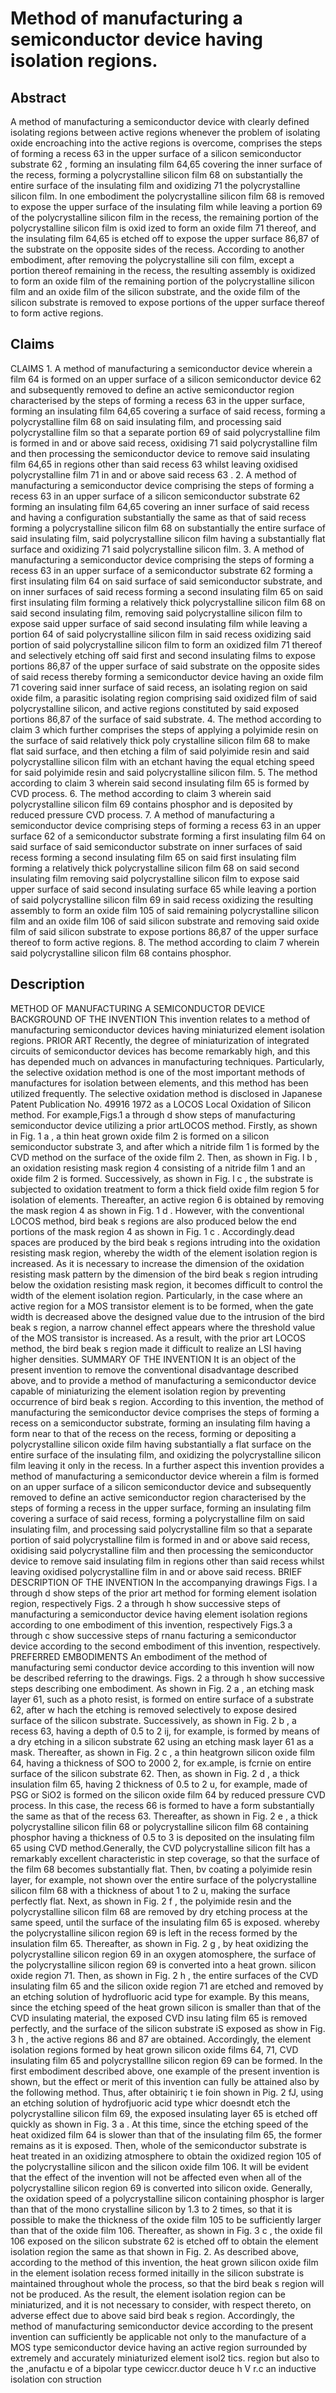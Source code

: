 # Method of manufacturing a semiconductor device having isolation regions.

## Abstract
A method of manufacturing a semiconductor device with clearly defined isolating regions between active regions whenever the problem of isolating oxide encroaching into the active regions is overcome, comprises the steps of forming a recess 63 in the upper surface of a silicon semiconductor substrate 62 , forming an insulating film 64,65 covering the inner surface of the recess, forming a polycrystalline silicon film 68 on substantially the entire surface of the insulating film and oxidizing 71 the polycrystalline silicon film. In one embodiment the polycrystalline silicon film 68 is removed to expose the upper surface of the insulating film while leaving a portion 69 of the polycrystalline silicon film in the recess, the remaining portion of the polycrystalline silicon film is oxid ized to form an oxide film 71 thereof, and the insulating film 64,65 is etched off to expose the upper surface 86,87 of the substrate on the opposite sides of the recess. According to another embodiment, after removing the polycrystalline sili con film, except a portion thereof remaining in the recess, the resulting assembly is oxidized to form an oxide film of the remaining portion of the polycrystalline silicon film and an oxide film of the silicon substrate, and the oxide film of the silicon substrate is removed to expose portions of the upper surface thereof to form active regions.

## Claims
CLAIMS 1. A method of manufacturing a semiconductor device wherein a film 64 is formed on an upper surface of a silicon semiconductor device 62 and subsequently removed to define an active semiconductor region characterised by the steps of forming a recess 63 in the upper surface, forming an insulating film 64,65 covering a surface of said recess, forming a polycrystalline film 68 on said insulating film, and processing said polycrystalline film so that a separate portion 69 of said polycrystalline film is formed in and or above said recess, oxidising 71 said polycrystalline film and then processing the semiconductor device to remove said insulating film 64,65 in regions other than said recess 63 whilst leaving oxidised polycrystalline film 71 in and or above said recess 63 . 2. A method of manufacturing a semiconductor device comprising the steps of forming a recess 63 in an upper surface of a silicon semiconductor substrate 62 forming an insulating film 64,65 covering an inner surface of said recess and having a configuration substantially the same as that of said recess forming a polycrystalline silicon film 68 on substantially the entire surface of said insulating film, said polycrystalline silicon film having a substantially flat surface and oxidizing 71 said polycrystalline silicon film. 3. A method of manufacturing a semiconductor device comprising the steps of forming a recess 63 in an upper surface of a semiconductor substrate 62 forming a first insulating film 64 on said surface of said semiconductor substrate, and on inner surfaces of said recess forming a second insulating film 65 on said first insulating film forming a relatively thick polycrystalline silicon film 68 on said second insulating film, removing said polycrystalline silicon film to expose said upper surface of said second insulating film while leaving a portion 64 of said polycrystalline silicon film in said recess oxidizing said portion of said polycrystalline silicon film to form an oxidized film 71 thereof and selectively etching off said first and second insulating films to expose portions 86,87 of the upper surface of said substrate on the opposite sides of said recess thereby forming a semiconductor device having an oxide film 71 covering said inner surface of said recess, an isolating region on said oxide film, a parasitic isolating region comprising said oxidized film of said polycrystalline silicon, and active regions constituted by said exposed portions 86,87 of the surface of said substrate. 4. The method according to claim 3 which further comprises the steps of applying a polyimide resin on the surface of said relatively thick poly crystalline silicon film 68 to make flat said surface, and then etching a film of said polyimide resin and said polycrystalline silicon film with an etchant having the equal etching speed for said polyimide resin and said polycrystalline silicon film. 5. The method according to claim 3 wherein said second insulating film 65 is formed by CVD process. 6. The method according to claim 3 wherein said polycrystalline silicon film 69 contains phosphor and is deposited by reduced pressure CVD process. 7. A method of manufacturing a semiconductor device comprising steps of forming a recess 63 in an upper surface 62 of a semiconductor substrate forming a first insulating film 64 on said surface of said semiconductor substrate on inner surfaces of said recess forming a second insulating film 65 on said first insulating film forming a relatively thick polycrystalline silicon film 68 on said second insulating film removing said polycrystalline silicon film to expose said upper surface of said second insulating surface 65 while leaving a portion of said polycrystalline silicon film 69 in said recess oxidizing the resulting assembly to form an oxide film 105 of said remaining polycrystalline silicon film and an oxide film 106 of said silicon substrate and removing said oxide film of said silicon substrate to expose portions 86,87 of the upper surface thereof to form active regions. 8. The method according to claim 7 wherein said polycrystalline silicon film 68 contains phosphor.

## Description
METHOD OF MANUFACTURING A SEMICONDUCTOR DEVICE BACKGROUND OF THE INVENTION This invention relates to a method of manufacturing semiconductor devices having miniaturized element isolation regions. PRIOR ART Recently, the degree of miniaturization of integrated circuits of semiconductor devices has become remarkably high, and this has depended much on advances in manufacturing techniques. Particularly, the selective oxidation method is one of the most important methods of manufactures for isolation between elements, and this method has been utilized frequently. The selective oxidation method is disclosed in Japanese Patent Publication No. 49916 1972 as a LOCOS Local Oxidation of Silicon method. For example,Figs.1 a through d show steps of manufacturing semiconductor device utilizing a prior artLOCOS method. Firstly, as shown in Fig. 1 a , a thin heat grown oxide film 2 is formed on a silicon semiconductor substrate 3, and after which a nitride film 1 is formed by the CVD method on the surface of the oxide film 2. Then, as shown in Fig. l b , an oxidation resisting mask region 4 consisting of a nitride film 1 and an oxide film 2 is formed. Successively, as shown in Fig. l c , the substrate is subjected to oxidation treatment to form a thick field oxide film region 5 for isolation of elements. Thereafter, an active region 6 is obtained by removing the mask region 4 as shown in Fig. 1 d . However, with the conventional LOCOS method, bird beak s regions are also produced below the end portions of the mask region 4 as shown in Fig. 1 c . Accordingly.dead spaces are produced by the bird beak s regions intruding into the oxidation resisting mask region, whereby the width of the element isolation region is increased. As it is necessary to increase the dimension of the oxidation resisting mask pattern by the dimension of the bird beak s region intruding below the oxidation resisting mask region, it becomes difficult to control the width of the element isolation region. Particularly, in the case where an active region for a MOS transistor element is to be formed, when the gate width is decreased above the designed value due to the intrusion of the bird beak s region, a narrow channel effect appears where the threshold value of the MOS transistor is increased. As a result, with the prior art LOCOS method, the bird beak s region made it difficult to realize an LSI having higher densities. SUMMARY OF THE INVENTION It is an object of the present invention to remove the conventional disadvantage described above, and to provide a method of manufacturing a semiconductor device capable of miniaturizing the element isolation region by preventing occurrence of bird beak s region. According to this invention, the method of manufacturing the semiconductor device comprises the steps of forming a recess on a semiconductor substrate, forming an insulating film having a form near to that of the recess on the recess, forming or depositing a polycrystalline silicon oxide film having substantially a flat surface on the entire surface of the insulating film, and oxidizing the polycrystalline silicon film leaving it only in the recess. In a further aspect this invention provides a method of manufacturing a semiconductor device wherein a film is formed on an upper surface of a silicon semiconductor device and subsequently removed to define an active semiconductor region characterised by the steps of forming a recess in the upper surface, forming an insulating film covering a surface of said recess, forming a polycrystalline film on said insulating film, and processing said polycrystalline film so that a separate portion of said polycrystalline film is formed in and or above said recess, oxidising said polycrystalline film and then processing the semiconductor device to remove said insulating film in regions other than said recess whilst leaving oxidised polycrystalline film in and or above said recess. BRIEF DESCRIPTION OF THE INVENTION In the accompanying drawings Figs. l a through d show steps of the prior art method for forming element isolation region, respectively Figs. 2 a through h show successive steps of manufacturing a semiconductor device having element isolation regions according to one embodiment of this invention, respectively Figs.3 a through c show successive steps of rnanu facturing a semiconductor device according to the second embodiment of this invention, respectively. PREFERRED EMBODIMENTS An embodiment of the method of manufacturing semi conductor device according to this invention will now be described referring to the drawings. Figs. 2 a through h show successive steps describing one embodiment. As shown in Fig. 2 a , an etching mask layer 61, such as a photo resist, is formed on entire surface of a substrate 62, after w hach the etching is removed selectively to expose desired surface of the silicon substrate. Successively, as shown in Fig. 2 b , a recess 63, having a depth of 0.5 to 2 ij, for example, is formed by means of a dry etching in a silicon substrate 62 using an etching mask layer 61 as a mask. Thereafter, as shown in Fig. 2 c , a thin heatgrown silicon oxide film 64, having a thickness of SOO to 2000 2, for ex.ample, is fcrnie on entire surface of the silicon substrate 62. Then, as shown in Fig. 2 d , a thick insulation film 65, having 2 thickness of 0.5 to 2 u, for example, made of PSG or SiO2 is formed on the silicon oxide film 64 by reduced pressure CVD process. In this case, the recess 66 is formed to have a form substantially the same as that of the recess 63. Thereafter, as shown in Fig. 2 e , a thick polycrystalline silicon filin 68 or polycrystalline silicon film 68 containing phosphor having a thickness of 0.5 to 3 is deposited on the insulating film 65 using CVD method.Generally, the CVD polycrystalline silicon filt has a remarkably excellent characteristic in step coverage, so that the surface of the film 68 becomes substantially flat. Then, bv coating a polyimide resin layer, for example, not shown over the entire surface of the polycrystalline silicon film 68 with a thickness of about 1 to 2 u, making the surface perfectly flat. Next, as shown in Fig. 2 f , the polyimide resin and the polycrystalline silicon film 68 are removed by dry etching process at the same speed, until the surface of the insulating film 65 is exposed. whereby the polycrystalline silicon region 69 is left in the recess formed by the insulation film 65. Thereafter, as shown in Fig. 2 g , by heat oxidizing the polycrystalline silicon region 69 in an oxygen atomosphere, the surface of the polycrystalline silicon region 69 is converted into a heat grown. silicon oxide region 71. Then, as shown in Fig. 2 h , the entire surfaces of the CVD insulating film 65 and the silicon oxide region 71 are etched and removed by an etching solution of hydrofluoric acid type for example. By this means, since the etching speed of the heat grown silicon is smaller than that of the CVD insulating material, the exposed CVD insu lating film 65 is removed perfectly, and the surface of the silicon substrate iS exposed as show in Fig. 3 h , the active regions 86 and 87 are obtained. Accordingly, the element isolation regions formed by heat grown silicon oxide films 64, 71, CVD insulating film 65 and polycrystalllne silicon region 69 can be formed. In the first embodiment described above, one example of the present invention is shown, but the effect or merit of this invention can fully be attained also by the following method. Thus, after obtainiriç t ie foin shown in Pig. 2 fJ, using an etching solution of hydrofjuoric acid type whicr doesndt etch the polycrystalline silicon film 69, the exposed insulating layer 65 is etched off quickly as shown in Fig. 3 a . At this time, since the etching speed of the heat oxidized film 64 is slower than that of the insulating film 65, the former remains as it is exposed. Then, whole of the semiconductor substrate is heat treated in an oxidizing atmosphere to obtain the oxidized region 105 of the polycrystalline silicon and the silicon oxide film 106. It will be evident that the effect of the invention will not be affected even when all of the polycrystalline silicon region 69 is converted into silicon oxide. Generally, the oxidation speed of a polycrystalline silicon containing phosphor is larger than that of the mono crystalline silicon by 1.3 to 2 times, so that it is possible to make the thickness of the oxide film 105 to be sufficiently larger than that of the oxide film 106. Thereafter, as shown in Fig. 3 c , the oxide fil 106 exposed on the silicon substrate 62 is etched off to obtain the element isolation region the same as that shown in Fig. 2. As described above, according to the method of this invention, the heat grown silicon oxide film in the element isolation recess formed initailly in the silicon substrate is maintained throughout whole the process, so that the bird beak s region will not be produced. As the result, the element isolation region can be miniaturized, and it is not necessary to consider, with respect thereto, on adverse effect due to above said bird beak s region. Accordingly, the method of manufacturing semiconductor device according to the present invention can sufficiently be applicable not only to the manufacture of a MOS type semiconductor device having an active region surrounded by extremely and accurately miniaturized element isol2 tics. region but also to the ,anufactu e of a bipolar type cewiccr.ductor deuce h V r.c an inductive isolation con struction